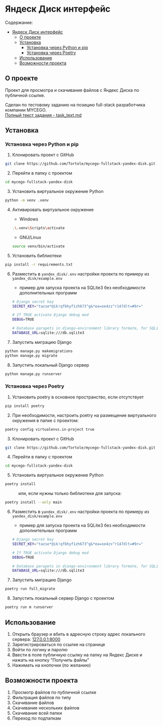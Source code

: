 # Яндеск Диск интерфейс

Содержание:

- [Яндеск Диск интерфейс](#яндеск-диск-интерфейс)
  - [О проекте](#о-проекте)
  - [Установка](#установка)
    - [Установка через Python и pip](#установка-через-python-и-pip)
    - [Установка через Poetry](#установка-через-poetry)
  - [Использование](#использование)
  - [Возможности проекта](#возможности-проекта)

## О проекте

Проект для просмотра и скачивания файлов с Яндекс Диска по публичной ссылке.

Сделан по тестовому заданию на позицию full-stack разработчика компании MYCEGO.<br>
[Полный текст задания - task_text.md](task_text.md)

## Установка

### Установка через Python и pip

1. Клонировать проект с GitHub

```bash
git clone https://github.com/Tortole/mycego-fullstack-yandex-disk.git
```

2. Перейти в папку с проектом

```bash
cd mycego-fullstack-yandex-disk
```

3. Установить виртуальное окружение Python

```bash
python -m venv .venv
```

4. Активировать виртуальное окружение

    - Windows

    ```bash
    .\.venv\Scripts\activate
    ```

    - GNU/Linux

    ```bash
    source venv/bin/activate
    ```

5. Установить библиотеки

```bash
pip install -r requirements.txt
```

6. Разместить в `yandex_disk/.env` настройки проекта по примеру из `yandex_disk/example.env`

    - пример для запуска проекта на SQLite3 без необходимости дополнительных программ

    ```bash
    # Django secret key
    SECRET_KEY="tazse*@ik!qfbhyf1zh673^g&*ea=oe4zs^r147d)t=#9r="

    # If TRUE activate Django debug mod
    DEBUG=TRUE

    # Database parapets in django-environment library formate, for SQLite3
    DATABASE_URL=sqlite:///db.sqlite3
    ```

7. Запустить миграцию Django

```bash
python manage.py makemigrations
python manage.py migrate
```

8. Запустить локальный Django сервер

```bash
python manage.py runserver
```

### Установка через Poetry

1. Установить poetry в основное пространство, если отсутствует

```bash
pip install poetry
```

2. При необходимости, настроить poetry на размещение виртуального окружения в папке с проектом:

```bash
poetry config virtualenvs.in-project true
```

3. Клонировать проект с GitHub

```bash
git clone https://github.com/Tortole/mycego-fullstack-yandex-disk.git
```

4. Перейти в папку с проектом

```bash
cd mycego-fullstack-yandex-disk
```

5. Установить виртуальное окружение Python

```bash
poetry install
```

&ensp; &ensp; &ensp; &ensp; или, если нужны только библиотеки для запуска:

```bash
poetry install --only main
```

6. Разместить в `yandex_disk/.env` настройки проекта по примеру из `yandex_disk/example.env`

    - пример для запуска проекта на SQLite3 без необходимости дополнительных программ

    ```bash
    # Django secret key
    SECRET_KEY="tazse*@ik!qfbhyf1zh673^g&*ea=oe4zs^r147d)t=#9r="

    # If TRUE activate Django debug mod
    DEBUG=TRUE

    # Database parapets in django-environment library formate, for SQLite3
    DATABASE_URL=sqlite:///db.sqlite3
    ```

7. Запустить миграцию Django

```bash
poetry run full_migrate
```

8. Запустить локальный сервер Django с проектом

```bash
poetry run m runserver
```

## Использование

1. Открыть браузер и вбить в адресную строку адрес локального сервера: [127.0.0.1:8000](http://127.0.0.1:8000/)
2. Зарегистрироваться по ссылке на странице
3. Войти по логину и паролю
4. Ввести в поле публичную ссылку на папку на Яндекс Диске и нажать на кнопку "Получить файлы"
5. Нажимать на кнопочки (по желанию)

## Возможности проекта

1. Просмотр файлов по публичной ссылке
2. Фильтрация файлов по типу
3. Скачивание файлов
4. Скачивание нескольких файлов
5. Скачивание всей папки
6. Переход по подпапкам
